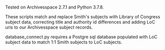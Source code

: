 Tested on Archivesspace 2.7.1 and Python 3.7.8.

These scripts match and replace Smith's subjects with Library of Congress subject data, correcting title and authority id differences and adding LoC uris to our Archivesspace subject records.

database_connect.py requires a Postgre sql database populated with LoC subject data to match 1:1 Smith subjects to LoC subjects.
